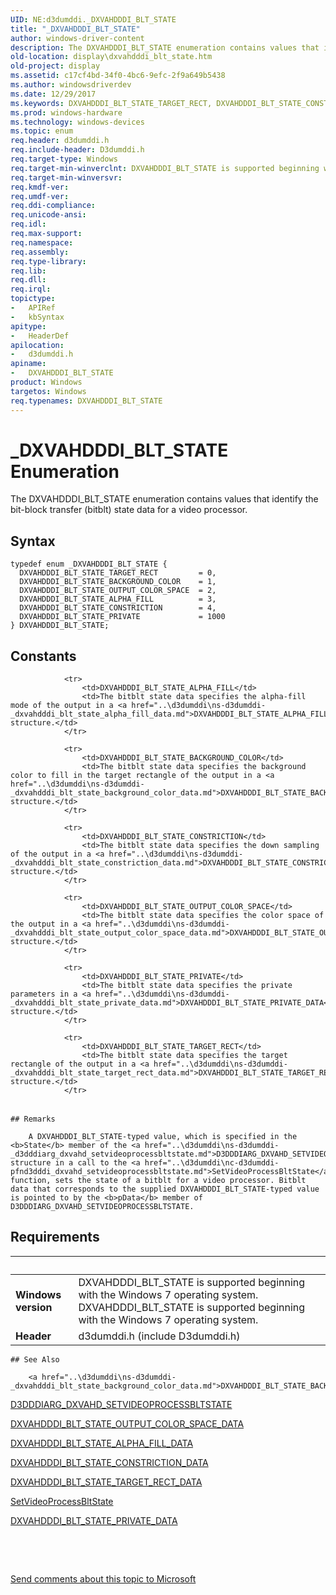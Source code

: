 ```yaml
---
UID: NE:d3dumddi._DXVAHDDDI_BLT_STATE
title: "_DXVAHDDDI_BLT_STATE"
author: windows-driver-content
description: The DXVAHDDDI_BLT_STATE enumeration contains values that identify the bit-block transfer (bitblt) state data for a video processor.
old-location: display\dxvahdddi_blt_state.htm
old-project: display
ms.assetid: c17cf4bd-34f0-4bc6-9efc-2f9a649b5438
ms.author: windowsdriverdev
ms.date: 12/29/2017
ms.keywords: DXVAHDDDI_BLT_STATE_TARGET_RECT, DXVAHDDDI_BLT_STATE_CONSTRICTION, DXVAHDDDI_BLT_STATE_ALPHA_FILL, DXVAHDDDI_BLT_STATE_OUTPUT_COLOR_SPACE, d3dumddi/DXVAHDDDI_BLT_STATE_OUTPUT_COLOR_SPACE, _DXVAHDDDI_BLT_STATE, d3dumddi/DXVAHDDDI_BLT_STATE_PRIVATE, DXVAHDDDI_BLT_STATE enumeration [Display Devices], d3dumddi/DXVAHDDDI_BLT_STATE_ALPHA_FILL, DXVAHDDDI_BLT_STATE_PRIVATE, DXVA2_Structs_2d8a894a-25be-49c1-bebe-82c7403007db.xml, display.dxvahdddi_blt_state, d3dumddi/DXVAHDDDI_BLT_STATE_BACKGROUND_COLOR, d3dumddi/DXVAHDDDI_BLT_STATE_TARGET_RECT, d3dumddi/DXVAHDDDI_BLT_STATE, d3dumddi/DXVAHDDDI_BLT_STATE_CONSTRICTION, DXVAHDDDI_BLT_STATE, DXVAHDDDI_BLT_STATE_BACKGROUND_COLOR
ms.prod: windows-hardware
ms.technology: windows-devices
ms.topic: enum
req.header: d3dumddi.h
req.include-header: D3dumddi.h
req.target-type: Windows
req.target-min-winverclnt: DXVAHDDDI_BLT_STATE is supported beginning with the Windows 7 operating system.
req.target-min-winversvr: 
req.kmdf-ver: 
req.umdf-ver: 
req.ddi-compliance: 
req.unicode-ansi: 
req.idl: 
req.max-support: 
req.namespace: 
req.assembly: 
req.type-library: 
req.lib: 
req.dll: 
req.irql: 
topictype:
-	APIRef
-	kbSyntax
apitype:
-	HeaderDef
apilocation:
-	d3dumddi.h
apiname:
-	DXVAHDDDI_BLT_STATE
product: Windows
targetos: Windows
req.typenames: DXVAHDDDI_BLT_STATE
---
```


# _DXVAHDDDI_BLT_STATE Enumeration
The DXVAHDDDI_BLT_STATE enumeration contains values that identify the bit-block transfer (bitblt) state data for a video processor.

## Syntax
````
typedef enum _DXVAHDDDI_BLT_STATE { 
  DXVAHDDDI_BLT_STATE_TARGET_RECT         = 0,
  DXVAHDDDI_BLT_STATE_BACKGROUND_COLOR    = 1,
  DXVAHDDDI_BLT_STATE_OUTPUT_COLOR_SPACE  = 2,
  DXVAHDDDI_BLT_STATE_ALPHA_FILL          = 3,
  DXVAHDDDI_BLT_STATE_CONSTRICTION        = 4,
  DXVAHDDDI_BLT_STATE_PRIVATE             = 1000
} DXVAHDDDI_BLT_STATE;
````

## Constants

<table>
            
                <tr>
                    <td>DXVAHDDDI_BLT_STATE_ALPHA_FILL</td>
                    <td>The bitblt state data specifies the alpha-fill mode of the output in a <a href="..\d3dumddi\ns-d3dumddi-_dxvahdddi_blt_state_alpha_fill_data.md">DXVAHDDDI_BLT_STATE_ALPHA_FILL_DATA</a> structure.</td>
                </tr>
            
                <tr>
                    <td>DXVAHDDDI_BLT_STATE_BACKGROUND_COLOR</td>
                    <td>The bitblt state data specifies the background color to fill in the target rectangle of the output in a <a href="..\d3dumddi\ns-d3dumddi-_dxvahdddi_blt_state_background_color_data.md">DXVAHDDDI_BLT_STATE_BACKGROUND_COLOR_DATA</a> structure.</td>
                </tr>
            
                <tr>
                    <td>DXVAHDDDI_BLT_STATE_CONSTRICTION</td>
                    <td>The bitblt state data specifies the down sampling of the output in a <a href="..\d3dumddi\ns-d3dumddi-_dxvahdddi_blt_state_constriction_data.md">DXVAHDDDI_BLT_STATE_CONSTRICTION_DATA</a> structure.</td>
                </tr>
            
                <tr>
                    <td>DXVAHDDDI_BLT_STATE_OUTPUT_COLOR_SPACE</td>
                    <td>The bitblt state data specifies the color space of the output in a <a href="..\d3dumddi\ns-d3dumddi-_dxvahdddi_blt_state_output_color_space_data.md">DXVAHDDDI_BLT_STATE_OUTPUT_COLOR_SPACE_DATA</a> structure.</td>
                </tr>
            
                <tr>
                    <td>DXVAHDDDI_BLT_STATE_PRIVATE</td>
                    <td>The bitblt state data specifies the private parameters in a <a href="..\d3dumddi\ns-d3dumddi-_dxvahdddi_blt_state_private_data.md">DXVAHDDDI_BLT_STATE_PRIVATE_DATA</a> structure.</td>
                </tr>
            
                <tr>
                    <td>DXVAHDDDI_BLT_STATE_TARGET_RECT</td>
                    <td>The bitblt state data specifies the target rectangle of the output in a <a href="..\d3dumddi\ns-d3dumddi-_dxvahdddi_blt_state_target_rect_data.md">DXVAHDDDI_BLT_STATE_TARGET_RECT_DATA</a> structure.</td>
                </tr>
</table>

    ## Remarks

        A DXVAHDDDI_BLT_STATE-typed value, which is specified in the <b>State</b> member of the <a href="..\d3dumddi\ns-d3dumddi-_d3dddiarg_dxvahd_setvideoprocessbltstate.md">D3DDDIARG_DXVAHD_SETVIDEOPROCESSBLTSTATE</a> structure in a call to the <a href="..\d3dumddi\nc-d3dumddi-pfnd3dddi_dxvahd_setvideoprocessbltstate.md">SetVideoProcessBltState</a> function, sets the state of a bitblt for a video processor. Bitblt data that corresponds to the supplied DXVAHDDDI_BLT_STATE-typed value is pointed to by the <b>pData</b> member of D3DDDIARG_DXVAHD_SETVIDEOPROCESSBLTSTATE.

## Requirements
| &nbsp; | &nbsp; |
| ---- |:---- |
| **Windows version** | DXVAHDDDI_BLT_STATE is supported beginning with the Windows 7 operating system. DXVAHDDDI_BLT_STATE is supported beginning with the Windows 7 operating system. |
| **Header** | d3dumddi.h (include D3dumddi.h) |

    ## See Also

        <a href="..\d3dumddi\ns-d3dumddi-_dxvahdddi_blt_state_background_color_data.md">DXVAHDDDI_BLT_STATE_BACKGROUND_COLOR_DATA</a>



<a href="..\d3dumddi\ns-d3dumddi-_d3dddiarg_dxvahd_setvideoprocessbltstate.md">D3DDDIARG_DXVAHD_SETVIDEOPROCESSBLTSTATE</a>



<a href="..\d3dumddi\ns-d3dumddi-_dxvahdddi_blt_state_output_color_space_data.md">DXVAHDDDI_BLT_STATE_OUTPUT_COLOR_SPACE_DATA</a>



<a href="..\d3dumddi\ns-d3dumddi-_dxvahdddi_blt_state_alpha_fill_data.md">DXVAHDDDI_BLT_STATE_ALPHA_FILL_DATA</a>



<a href="..\d3dumddi\ns-d3dumddi-_dxvahdddi_blt_state_constriction_data.md">DXVAHDDDI_BLT_STATE_CONSTRICTION_DATA</a>



<a href="..\d3dumddi\ns-d3dumddi-_dxvahdddi_blt_state_target_rect_data.md">DXVAHDDDI_BLT_STATE_TARGET_RECT_DATA</a>



<a href="..\d3dumddi\nc-d3dumddi-pfnd3dddi_dxvahd_setvideoprocessbltstate.md">SetVideoProcessBltState</a>



<a href="..\d3dumddi\ns-d3dumddi-_dxvahdddi_blt_state_private_data.md">DXVAHDDDI_BLT_STATE_PRIVATE_DATA</a>



 

 

<a href="mailto:wsddocfb@microsoft.com?subject=Documentation%20feedback [display\display]:%20DXVAHDDDI_BLT_STATE enumeration%20 RELEASE:%20(12/29/2017)&amp;body=%0A%0APRIVACY STATEMENT%0A%0AWe use your feedback to improve the documentation. We don't use your email address for any other purpose, and we'll remove your email address from our system after the issue that you're reporting is fixed. While we're working to fix this issue, we might send you an email message to ask for more info. Later, we might also send you an email message to let you know that we've addressed your feedback.%0A%0AFor more info about Microsoft's privacy policy, see http://privacy.microsoft.com/en-us/default.aspx." title="Send comments about this topic to Microsoft">Send comments about this topic to Microsoft</a>